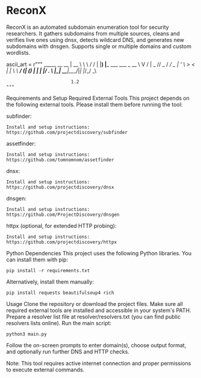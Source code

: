 # ReconX
ReconX is an automated subdomain enumeration tool for security researchers. It gathers subdomains from multiple sources, cleans and verifies live ones using dnsx, detects wildcard DNS, and generates new subdomains with dnsgen. Supports single or multiple domains and custom wordlists.


  ascii_art = r"""
     _____                     __   __
    |  __ \                    \ \ / /
    | |__) |___  ___ ___  _ __  \ V / 
    |  _  // _ \/ __/ _ \| '_ \  > <  
    | | \ \  __/ (_| (_) | | | |/ . \ 
    |_|  \_\___|\___\___/|_| |_/_/ \_\
                      
                            1.2
    """


Requirements and Setup
Required External Tools
This project depends on the following external tools. Please install them before running the tool:

subfinder:
```copy
Install and setup instructions: https://github.com/projectdiscovery/subfinder
```
assetfinder:
```copy
Install and setup instructions: https://github.com/tomnomnom/assetfinder
```
dnsx:
```copy
Install and setup instructions: https://github.com/projectdiscovery/dnsx
```
dnsgen:
```cppy
Install and setup instructions: https://github.com/ProjectDiscovery/dnsgen
```
httpx (optional, for extended HTTP probing):
```copy
Install and setup instructions: https://github.com/projectdiscovery/httpx
```
Python Dependencies
This project uses the following Python libraries. You can install them with pip:

```copy
pip install -r requirements.txt
```

Alternatively, install them manually:
```copy
pip install requests beautifulsoup4 rich
```
Usage
Clone the repository or download the project files.
Make sure all required external tools are installed and accessible in your system's PATH.
Prepare a resolver list file at resolver/resolvers.txt (you can find public resolvers lists online).
Run the main script:

```copy
python3 main.py
```
Follow the on-screen prompts to enter domain(s), choose output format, and optionally run further DNS and HTTP checks.

Note: This tool requires active internet connection and proper permissions to execute external commands.
